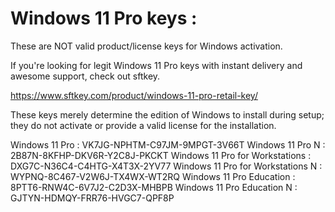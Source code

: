 # Windows 11 Pro keys :

These are NOT valid product/license keys for Windows activation. 

If you're looking for legit Windows 11 Pro keys with instant delivery and awesome support, check out sftkey.

https://www.sftkey.com/product/windows-11-pro-retail-key/

These keys merely determine the edition of Windows to install during setup; they do not activate or provide a valid license for the installation.

Windows 11 Pro	: VK7JG-NPHTM-C97JM-9MPGT-3V66T
Windows 11 Pro N	: 2B87N-8KFHP-DKV6R-Y2C8J-PKCKT
Windows 11 Pro for Workstations	: DXG7C-N36C4-C4HTG-X4T3X-2YV77
Windows 11 Pro for Workstations N	: WYPNQ-8C467-V2W6J-TX4WX-WT2RQ
Windows 11 Pro Education	: 8PTT6-RNW4C-6V7J2-C2D3X-MHBPB
Windows 11 Pro Education N	: GJTYN-HDMQY-FRR76-HVGC7-QPF8P


